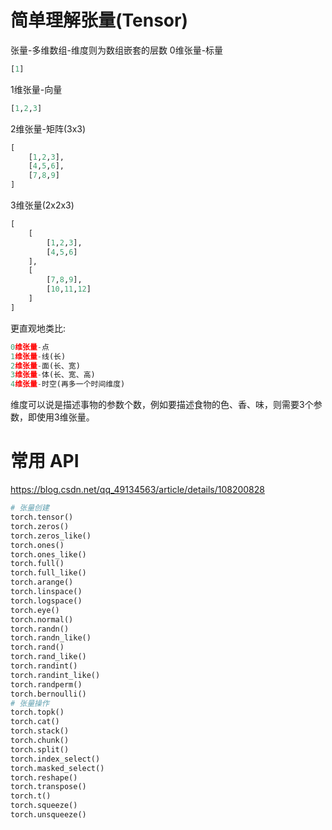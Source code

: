 # 简单理解张量(Tensor)
张量-多维数组-维度则为数组嵌套的层数
0维张量-标量
```py
[1]
```
1维张量-向量
```py
[1,2,3]
```
2维张量-矩阵(3x3)
```py
[
    [1,2,3],
    [4,5,6],
    [7,8,9]
]
```
3维张量(2x2x3)
```py
[
    [
        [1,2,3],
        [4,5,6]
    ],
    [
        [7,8,9],
        [10,11,12]
    ]
]
```

更直观地类比:
```py
0维张量-点
1维张量-线(长)
2维张量-面(长、宽)
3维张量-体(长、宽、高)
4维张量-时空(再多一个时间维度)
```
维度可以说是描述事物的参数个数，例如要描述食物的色、香、味，则需要3个参数，即使用3维张量。
# 常用 API
https://blog.csdn.net/qq_49134563/article/details/108200828
```py
# 张量创建
torch.tensor()
torch.zeros()
torch.zeros_like()
torch.ones()
torch.ones_like()
torch.full()
torch.full_like()
torch.arange()
torch.linspace()
torch.logspace()
torch.eye()
torch.normal()
torch.randn()
torch.randn_like()
torch.rand()
torch.rand_like()
torch.randint()
torch.randint_like()
torch.randperm()
torch.bernoulli()
# 张量操作
torch.topk()
torch.cat()
torch.stack()
torch.chunk()
torch.split()
torch.index_select()
torch.masked_select()
torch.reshape()
torch.transpose()
torch.t()
torch.squeeze()
torch.unsqueeze()
```
